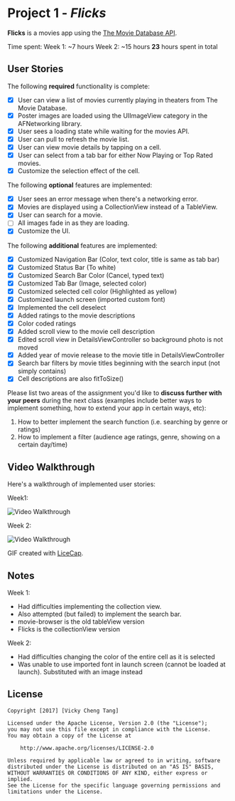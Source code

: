 # Project 1 - *Flicks*

**Flicks** is a movies app using the [The Movie Database API](http://docs.themoviedb.apiary.io/#).

Time spent: 
Week 1: ~7 hours
Week 2: ~15 hours
**23** hours spent in total

## User Stories

The following **required** functionality is complete:

- [X] User can view a list of movies currently playing in theaters from The Movie Database.
- [X] Poster images are loaded using the UIImageView category in the AFNetworking library.
- [X] User sees a loading state while waiting for the movies API.
- [X] User can pull to refresh the movie list.
- [X] User can view movie details by tapping on a cell.
- [X] User can select from a tab bar for either Now Playing or Top Rated movies.
- [X] Customize the selection effect of the cell.

The following **optional** features are implemented:

- [X] User sees an error message when there's a networking error.
- [X] Movies are displayed using a CollectionView instead of a TableView.
- [X] User can search for a movie.
- [ ] All images fade in as they are loading.
- [X] Customize the UI.

The following **additional** features are implemented:
- [X] Customized Navigation Bar (Color, text color, title is same as tab bar)
- [X] Customized Status Bar (To white)
- [X] Customized Search Bar Color (Cancel, typed text)
- [X] Customized Tab Bar (Image, selected color)
- [X] Customized selected cell color (Highlighted as yellow)
- [X] Customized launch screen (imported custom font)
- [X] Implemented the cell deselect
- [X] Added ratings to the movie descriptions
- [X] Color coded ratings
- [X] Added scroll view to the movie cell description
- [X] Edited scroll view in DetailsViewController so background photo is not moved
- [X] Added year of movie release to the movie title in DetailsViewController
- [X] Search bar filters by movie titles beginning with the search input (not simply contains)
- [X] Cell descriptions are also fitToSize()

Please list two areas of the assignment you'd like to **discuss further with your peers** during the next class (examples include better ways to implement something, how to extend your app in certain ways, etc):

1. How to better implement the search function (i.e. searching by genre or ratings)
2. How to implement a filter (audience age ratings, genre, showing on a certain day/time)

## Video Walkthrough 

Here's a walkthrough of implemented user stories:

Week1:

<img src='http://i.imgur.com/I2ol9T7.gif' title='Video Walkthrough' width='' alt='Video Walkthrough' />

Week 2:

<img src='http://imgur.com/a/Ox04A.gif' title='Video Walkthrough' width='' alt='Video Walkthrough' />

GIF created with [LiceCap](http://www.cockos.com/licecap/).

## Notes

Week 1:
- Had difficulties implementing the collection view. 
- Also attempted (but failed) to implement the search bar.
- movie-browser is the old tableView version
- Flicks is the collectionView version

Week 2:
- Had difficulties changing the color of the entire cell as it is selected
- Was unable to use imported font in launch screen (cannot be loaded at launch). Substituted with an image instead

## License

    Copyright [2017] [Vicky Cheng Tang]

    Licensed under the Apache License, Version 2.0 (the "License");
    you may not use this file except in compliance with the License.
    You may obtain a copy of the License at

        http://www.apache.org/licenses/LICENSE-2.0

    Unless required by applicable law or agreed to in writing, software
    distributed under the License is distributed on an "AS IS" BASIS,
    WITHOUT WARRANTIES OR CONDITIONS OF ANY KIND, either express or implied.
    See the License for the specific language governing permissions and
    limitations under the License.
